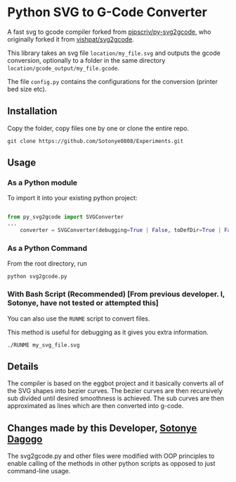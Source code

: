 # Python SVG to G-Code Converter
A fast svg to gcode compiler forked from [pjpscriv/py-svg2gcode](https://github.com/pjpscriv/py-svg2gcode), who originally forked it from  [vishpat/svg2gcode](https://github.com/vishpat/svg2gcode).

This library takes an svg file `location/my_file.svg` and outputs the gcode conversion, optionally to a folder in the same directory `location/gcode_output/my_file.gcode`.

The file `config.py` contains the configurations for the conversion (printer bed size etc).

## Installation
Copy the folder, copy files one by one or clone the entire repo.
```
git clone https://github.com/Sotonye0808/Experiments.git
```

## Usage
### As a Python module
To import it into your existing python project:
```python

from py_svg2gcode import SVGConverter
... 
    converter = SVGConverter(debugging=True | False, toDefDir=True | False)
```
### As a Python Command
From the root directory, run
```
python svg2gcode.py
```

### With Bash Script (Recommended) [From previous developer. I, Sotonye, have not tested or attempted this]
You can also use the `RUNME` script to convert files.

This method is useful for debugging as it gives you extra information.
```
./RUNME my_svg_file.svg
```

## Details
The compiler is based on the eggbot project and it basically converts all of the SVG shapes into bezier curves. The bezier curves are then recursively sub divided until desired smoothness is achieved. The sub curves are then approximated as lines which are then converted into g-code.

## Changes made by this Developer, [Sotonye Dagogo](https://github.com/Sotonye0808)
The svg2gcode.py and other files were modified with OOP principles to enable calling of the methods in other python scripts as opposed to just command-line usage.
